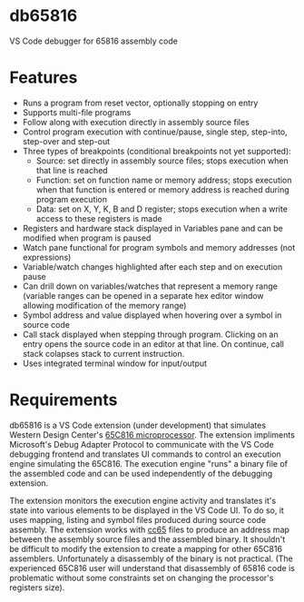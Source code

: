 # db65816
VS Code debugger for 65816 assembly code

# Features
* Runs a program from reset vector, optionally stopping on entry
* Supports multi-file programs
* Follow along with execution directly in assembly source files
* Control program execution with continue/pause, single step, step-into, step-over and step-out
* Three types of breakpoints (conditional breakpoints not yet supported):
    * Source: set directly in assembly source files; stops execution when that line is reached
    * Function: set on function name or memory address; stops execution when that function is entered or memory address is reached during program execution
    * Data: set on X, Y, K, B and D register; stops execution when a write access to these registers is made
* Registers and hardware stack displayed in Variables pane and can be modified when program is paused
* Watch pane functional for program symbols and memory addresses (not expressions)
* Variable/watch changes highlighted after each step and on execution pause
* Can drill down on variables/watches that represent a memory range (variable ranges can be opened in a separate hex editor window allowing modification of the memory range)
* Symbol address and value displayed when hovering over a symbol in source code
* Call stack displayed when stepping through program.  Clicking on an entry opens the source code in an editor at that line.  On continue, call stack colapses stack to current instruction.
* Uses integrated terminal window for input/output

# Requirements
db65816 is a VS Code extension (under development) that simulates Western Design Center's [65C816 microprocessor](https://www.wdc65xx.com/wdc/documentation/w65c816s.pdf).  The extension impliments Microsoft's Debug Adapter Protocol to communicate with the VS Code debugging frontend and translates UI commands to control an execution engine simulating the 65C816.  The execution engine "runs" a binary file of the assembled code and can be used independently of the debugging extension.

The extension monitors the execution engine activity and translates it's state into various elements to be displayed in the VS Code UI.  To do so, it uses mapping, listing and symbol files produced during source code assembly.  The extension works with [cc65](https://github.com/cc65/cc65) files to produce an address map between the assembly source files and the assembled binary.  It shouldn't be difficult to modify the extension to create a mapping for other 65C816 assemblers. Unfortunately a disassembly of the binary is not practical.  (The experienced 65C816 user will understand that disassembly of 65816 code is problematic without some constraints set on changing the processor's registers size).

